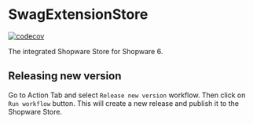 # SwagExtensionStore

[![codecov](https://codecov.io/gh/shopware/SwagExtensionStore/graph/badge.svg?token=AW90I5IR2H)](https://codecov.io/gh/shopware/SwagExtensionStore)

The integrated Shopware Store for Shopware 6.

## Releasing new version

Go to Action Tab and select `Release new version` workflow. Then click on `Run workflow` button. This will create a new release and publish it to the Shopware Store.
